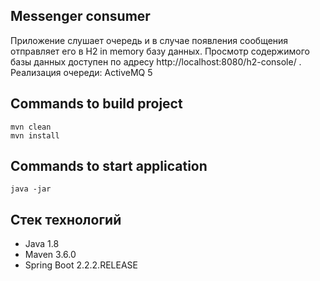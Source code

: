 ## Messenger consumer
Приложение слушает очередь и в случае появления сообщения отправляет его в H2 in memory базу данных.
Просмотр содержимого базы данных доступен по адресу http://localhost:8080/h2-console/ .
Реализация очереди: ActiveMQ 5

## Commands to build project
```
mvn clean
mvn install
```
## Commands to start application
```
java -jar 
```

## Стек технологий

* Java 1.8
* Maven 3.6.0 
* Spring Boot 2.2.2.RELEASE

